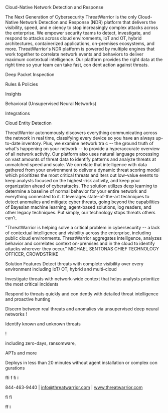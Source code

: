 Cloud-Native Network Detection and Response

The Next Generation of Cybersecurity
ThreatWarrior is the only Cloud-Native Network Detection and Response (NDR) platform that delivers the visibility, speed, and e ciency to stop increasingly complex attacks across the enterprise. We empower security teams to detect, investigate, and respond to attacks across cloud environments, IoT and OT, hybrid architectures, containerized applications, on-premises ecosystems, and more.
ThreatWarrior's NDR platform is powered by multiple engines that work together to correlate network events and behaviors to deliver maximum contextual intelligence. Our platform provides the right data at the right time so your team can take fast, con dent action against threats.

Deep Packet Inspection

Rules & Policies

Insights

Behavioral
(Unsupervised Neural
Networks)

Integrations

Cloud Entity Detection

ThreatWarrior autonomously discovers everything communicating across the network in real time, classifying every device so you have an always up-to-date inventory. Plus, we examine network tra c -- the ground truth of what's happening on your network -- to provide a hyperaccurate overview of all network activity.
Our platform also uses natural language processing on vast amounts of threat data to identify patterns and analyze threats at unmatched speed and scale. We correlate that intelligence with data gathered from your environment to deliver a dynamic threat scoring model which prioritizes the most critical threats and lters out low-value events to keep analysts focused on the highest-risk activity, and keep your organization ahead of cyberattacks.
The solution utilizes deep learning to determine a baseline of normal behavior for your entire network and everything connected to it. It leverages state-of-the-art techniques to detect anomalies and mitigate cyber threats, going beyond the capabilities of Bayesian machine learning, agent-based solutions, log readers, and other legacy techniques. Put simply, our technology stops threats others can't.

"ThreatWarrior is helping solve a critical problem in cybersecurity -- a lack of contextual intelligence and visibility across the enterprise, including public cloud environments. ThreatWarrior aggregates intelligence, analyzes behavior and correlates context on-premises and in the cloud to identify attacks wherever they occur."
MICHAEL SENTONAS CHIEF TECHNOLOGY OFFICER, CROWDSTRIKE

Solution Features
Detect threats with complete visibility over every environment including IoT/ OT, hybrid and multi-cloud

Investigate threats with network-wide context that helps analysts prioritize the most critical incidents

Respond to threats quickly and con dently with detailed threat intelligence and proactive hunting

Discern between real threats and anomalies via unsupervised deep neural networks
!

Identify known and unknown threats

!

including zero-days, ransomware,

APTs and more

Deploys in less than 20 minutes without agent installation or complex con gurations

ffi f fi i 
 
 


844-463-9440 | info@threatwarrior.com | www.threatwarrior.com

 
 
 fi fi 
 
 ff i 
 


